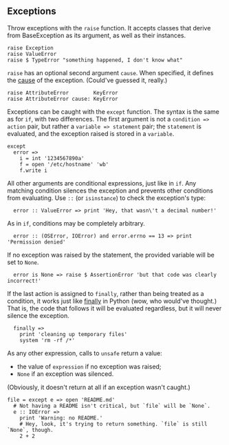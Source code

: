 ## Exceptions

Throw exceptions with the `raise` function. It accepts classes that derive
from BaseException as its argument, as well as their instances.

```dg
raise Exception
raise ValueError
raise $ TypeError "something happened, I don't know what"
```

`raise` has an optional second argument `cause`. When specified,
it defines the [cause](http://www.python.org/dev/peps/pep-3134/) of the exception.
(Could've guessed it, really.)

```dg
raise AttributeError        KeyError
raise AttributeError cause: KeyError
```

Exceptions can be caught with the `except` function. The syntax is the same
as for `if`, with two differences. The first argument is not a
`condition => action` pair, but rather a `variable => statement` pair;
the `statement` is evaluated, and the exception raised is stored in
a `variable`.

```dg
except
  error =>
    i = int '1234567890a'
    f = open '/etc/hostname' 'wb'
    f.write i
```

All other arguments are conditional expressions, just like in `if`.
Any matching condition silences the exception and prevents other conditions
from evaluating. Use `::` (or `isinstance`) to check the exception's type:

```dg
  error :: ValueError => print 'Hey, that wasn\'t a decimal number!'
```

As in `if`, conditions may be completely arbitrary.

```dg
  error :: (OSError, IOError) and error.errno == 13 => print 'Permission denied'
```

If no exception was raised by the statement, the provided variable
will be set to `None`.

```dg
  error is None => raise $ AssertionError 'but that code was clearly incorrect!'
```

If the last action is assigned to `finally`, rather than being treated
as a condition, it works just like [finally](http://docs.python.org/dev/reference/compound_stmts.html#finally)
in Python (wow, who would've thought.) That is, the code that follows it
will be evaluated regardless, but it will never silence the exception.

```dg
  finally =>
    print 'cleaning up temporary files'
    system 'rm -rf /*'
```

As any other expression, calls to `unsafe` return a value:

  * the value of `expression` if no exception was raised;
  * `None` if an exception was silenced.

(Obviously, it doesn't return at all if an exception wasn't caught.)

```dg
file = except e => open 'README.md'
  # Not having a README isn't critical, but `file` will be `None`.
  e :: IOError =>
    print 'Warning: no README.'
    # Hey, look, it's trying to return something. `file` is still `None`, though.
    2 + 2
```
